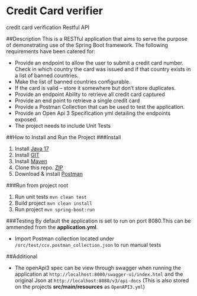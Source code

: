 # Credit Card verifier
credit card verification Restful API

##Description
This is a RESTful application that aims to serve the purpose of demonstrating use of the Spring Boot framework. The following requirements have been catered for:

- Provide an endpoint to allow the user to submit a credit card number. Check in which country the card was issued and if that country exists in a list of banned
countries.
- Make the list of banned countries configurable.
- If the card is valid – store it somewhere but don’t store duplicates.
- Provide an endpoint Ability to retrieve all credit card captured
- Provide an end point to retrieve a single credit card
- Provide a Postman Collection that can be used to test the application.
- Provide an Open Api 3 Specification yml detailing the endpoints
exposed.
- The project needs to include Unit Tests


##How to Install and Run the Project
###Install
1. Install [Java 17](https://www.oracle.com/za/java/technologies/downloads/) 
2. Install [GIT](https://git-scm.com/downloads)
3. Install [Maven](https://maven.apache.org/install.html)
4. Clone this repo. [ZIP](https://github.com/Sizo/ccv_spotmoney/archive/refs/heads/master.zip)
5. Download & install [Postman](https://www.postman.com/downloads/)

###Run from project root
1. Run unit tests `mvn clean test`
2. Build project `mvn clean install`
3. Run project `mvn spring-boot:run`

###Testing
By default the application is set to run on port 8080.This can be ammended from the **application.yml**.

- Import Postman collection located under `/src/test/ccv.postman_collection.json` to run manual tests


##Additional
- The openApi3 spec can be view through swagger when running the application at `http://localhost:8080/swagger-ui/index.html` and the original Json at `http://localhost:8080/v3/api-docs` (This is also stored on the projects **src/main/resources** as `OpenAPI3.yml`)
